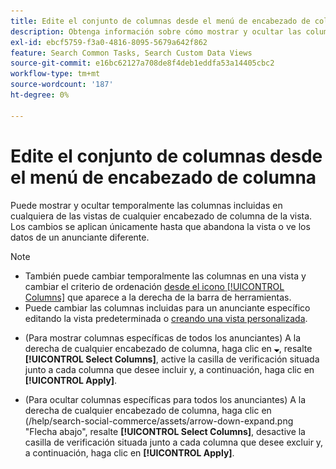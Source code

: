 ```yaml
---
title: Edite el conjunto de columnas desde el menú de encabezado de columna
description: Obtenga información sobre cómo mostrar y ocultar las columnas del encabezado de columna.
exl-id: ebcf5759-f3a0-4816-8095-5679a642f862
feature: Search Common Tasks, Search Custom Data Views
source-git-commit: e16bc62127a708de8f4deb1eddfa53a14405cbc2
workflow-type: tm+mt
source-wordcount: '187'
ht-degree: 0%

---
```


# Edite el conjunto de columnas desde el menú de encabezado de columna

Puede mostrar y ocultar temporalmente las columnas incluidas en cualquiera de las vistas de cualquier encabezado de columna de la vista. Los cambios se aplican únicamente hasta que abandona la vista o ve los datos de un anunciante diferente.

>[!NOTE]
>
>* También puede cambiar temporalmente las columnas en una vista y cambiar el criterio de ordenación [ desde el icono [!UICONTROL Columns]](/help/search-social-commerce/common-tasks/data-views/ad-hoc-settings/column-set-edit-sort-icon.md) que aparece a la derecha de la barra de herramientas.
>* Puede cambiar las columnas incluidas para un anunciante específico editando la vista predeterminada o [creando una vista personalizada](/help/search-social-commerce/common-tasks/data-views/custom-default-views-manage.md#create-custom-view).

* (Para mostrar columnas específicas de todos los anunciantes) A la derecha de cualquier encabezado de columna, haga clic en ![Flecha abajo](/help/search-social-commerce/assets/arrow-down-expand.png "Flecha abajo"), resalte **[!UICONTROL Select Columns]**, active la casilla de verificación situada junto a cada columna que desee incluir y, a continuación, haga clic en **[!UICONTROL Apply]**.

* (Para ocultar columnas específicas para todos los anunciantes) A la derecha de cualquier encabezado de columna, haga clic en (/help/search-social-commerce/assets/arrow-down-expand.png &quot;Flecha abajo&quot;, resalte **[!UICONTROL Select Columns]**, desactive la casilla de verificación situada junto a cada columna que desee excluir y, a continuación, haga clic en **[!UICONTROL Apply]**.
